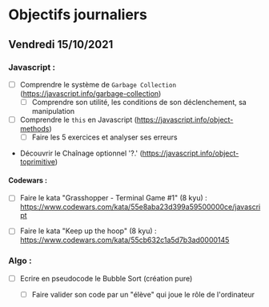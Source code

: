 # Objectifs journaliers

## Vendredi 15/10/2021


### Javascript :

* [ ] Comprendre le système de `Garbage Collection` (https://javascript.info/garbage-collection)
  * [ ] Comprendre son utilité, les conditions de son déclenchement, sa manipulation
* [ ] Comprendre le `this` en Javascript (https://javascript.info/object-methods)
  * [ ] Faire les 5 exercices et analyser ses erreurs
* Découvrir le Chaînage optionnel '?.' (https://javascript.info/object-toprimitive)



#### Codewars :

* [ ] Faire le kata "Grasshopper - Terminal Game #1" (8 kyu) : https://www.codewars.com/kata/55e8aba23d399a59500000ce/javascript
* [ ] Faire le kata "Keep up the hoop" (8 kyu) : https://www.codewars.com/kata/55cb632c1a5d7b3ad0000145


### Algo : 

* [ ] Ecrire en pseudocode le Bubble Sort (création pure)
  * [ ] Faire valider son code par un "élève" qui joue le rôle de l'ordinateur

